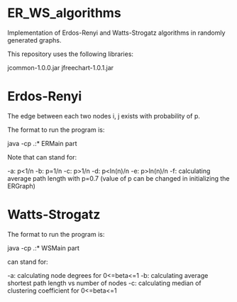 # ER_WS_algorithms

Implementation of Erdos-Renyi and Watts-Strogatz algorithms in randomly generated graphs.

This repository uses the following libraries:

jcommon-1.0.0.jar
jfreechart-1.0.1.jar

# Erdos-Renyi

The edge between each two nodes i, j exists with probability of p.

The format to run the program is:

java -cp .:\* ERMain part<X>

Note that <X> can stand for:
  
  -a: p<1/n
  -b: p=1/n
  -c: p>1/n
  -d: p<ln(n)/n
  -e: p>ln(n)/n
  -f: calculating average path length with p=0.7 (value of p can be changed in initializing the ERGraph)
  
# Watts-Strogatz

The format to run the program is:

java -cp .:\* WSMain part<X>
  
<X> can stand for:
  
  -a: calculating node degrees for 0<=beta<=1
  -b: calculating average shortest path length vs number of nodes
  -c: calculating median of clustering coefficient for 0<=beta<=1
 
  
